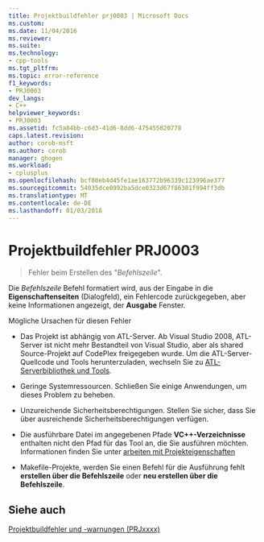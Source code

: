 ```yaml
---
title: Projektbuildfehler prj0003 | Microsoft Docs
ms.custom: 
ms.date: 11/04/2016
ms.reviewer: 
ms.suite: 
ms.technology:
- cpp-tools
ms.tgt_pltfrm: 
ms.topic: error-reference
f1_keywords:
- PRJ0003
dev_langs:
- C++
helpviewer_keywords:
- PRJ0003
ms.assetid: fc5a84bb-c6d3-41d6-8dd6-475455820778
caps.latest.revision: 
author: corob-msft
ms.author: corob
manager: ghogen
ms.workload:
- cplusplus
ms.openlocfilehash: bcf80eb4d45fe1ae163772b96339c123996ae377
ms.sourcegitcommit: 54035dce0992ba5dce0323d67f86301f994ff3db
ms.translationtype: MT
ms.contentlocale: de-DE
ms.lasthandoff: 01/03/2018
---
```

# <a name="project-build-error-prj0003"></a>Projektbuildfehler PRJ0003  
  
> Fehler beim Erstellen des "*Befehlszeile*".  
  
Die *Befehlszeile* Befehl formatiert wird, aus der Eingabe in die **Eigenschaftenseiten** (Dialogfeld), ein Fehlercode zurückgegeben, aber keine Informationen angezeigt, der **Ausgabe** Fenster.  

Mögliche Ursachen für diesen Fehler  
  
-   Das Projekt ist abhängig von ATL-Server. Ab Visual Studio 2008, ATL-Server ist nicht mehr Bestandteil von Visual Studio, aber als shared Source-Projekt auf CodePlex freigegeben wurde. Um die ATL-Server-Quellcode und Tools herunterzuladen, wechseln Sie zu [ATL-Serverbibliothek und Tools](http://go.microsoft.com/fwlink/p/?linkid=81979).  
  
-   Geringe Systemressourcen. Schließen Sie einige Anwendungen, um dieses Problem zu beheben.  
  
-   Unzureichende Sicherheitsberechtigungen. Stellen Sie sicher, dass Sie über ausreichende Sicherheitsberechtigungen verfügen.  
  
-   Die ausführbare Datei im angegebenen Pfade **VC++-Verzeichnisse** enthalten nicht den Pfad für das Tool an, die Sie ausführen möchten. Informationen finden Sie unter [arbeiten mit Projekteigenschaften](../../ide/working-with-project-properties.md)  
  
-   Makefile-Projekte, werden Sie einen Befehl für die Ausführung fehlt **erstellen über die Befehlszeile** oder **neu erstellen über die Befehlszeile**.  
  
## <a name="see-also"></a>Siehe auch  
 [Projektbuildfehler und -warnungen (PRJxxxx)](../../error-messages/tool-errors/project-build-errors-and-warnings-prjxxxx.md)